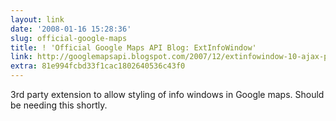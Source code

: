 ```yaml
---
layout: link
date: '2008-01-16 15:28:36'
slug: official-google-maps
title: ! 'Official Google Maps API Blog: ExtInfoWindow'
link: http://googlemapsapi.blogspot.com/2007/12/extinfowindow-10-ajax-powered-css.html
extra: 81e994fcbd33f1cac1802640536c43f0
---
```


3rd party extension to allow styling of info windows in Google maps. Should be needing this shortly.